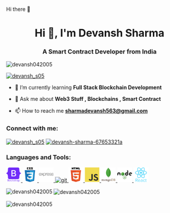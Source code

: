 Hi there 👋

<h1 align="center">Hi 👋, I'm Devansh Sharma</h1>
<h3 align="center">A Smart Contract Developer from India</h3>

<p align="left"> <img src="https://komarev.com/ghpvc/?username=devansh042005&label=Profile%20views&color=0e75b6&style=flat" alt="devansh042005" /> </p>

<p align="left"> <a href="https://twitter.com/devansh_s05" target="blank"><img src="https://img.shields.io/twitter/follow/devansh_s05?logo=twitter&style=for-the-badge" alt="devansh_s05" /></a> </p>

- 🌱 I’m currently learning **Full Stack Blockchain Development**

- 💬 Ask me about **Web3 Stuff , Blockchains , Smart Contract**

- 📫 How to reach me **sharmadevansh563@gmail.com**

<h3 align="left">Connect with me:</h3>
<p align="left">
<a href="https://twitter.com/devansh_s05" target="blank"><img align="center" src="https://raw.githubusercontent.com/rahuldkjain/github-profile-readme-generator/master/src/images/icons/Social/twitter.svg" alt="devansh_s05" height="30" width="40" /></a>
<a href="https://linkedin.com/in/devansh-sharma-67653321a" target="blank"><img align="center" src="https://raw.githubusercontent.com/rahuldkjain/github-profile-readme-generator/master/src/images/icons/Social/linked-in-alt.svg" alt="devansh-sharma-67653321a" height="30" width="40" /></a>
</p>

<h3 align="left">Languages and Tools:</h3>
<p align="left"> <a href="https://getbootstrap.com" target="_blank" rel="noreferrer"> <img src="https://raw.githubusercontent.com/devicons/devicon/master/icons/bootstrap/bootstrap-plain-wordmark.svg" alt="bootstrap" width="40" height="40"/> </a> <a href="https://www.w3schools.com/css/" target="_blank" rel="noreferrer"> <img src="https://raw.githubusercontent.com/devicons/devicon/master/icons/css3/css3-original-wordmark.svg" alt="css3" width="40" height="40"/> </a> <a href="https://expressjs.com" target="_blank" rel="noreferrer"> <img src="https://raw.githubusercontent.com/devicons/devicon/master/icons/express/express-original-wordmark.svg" alt="express" width="40" height="40"/> </a> <a href="https://git-scm.com/" target="_blank" rel="noreferrer"> <img src="https://www.vectorlogo.zone/logos/git-scm/git-scm-icon.svg" alt="git" width="40" height="40"/> </a> <a href="https://www.w3.org/html/" target="_blank" rel="noreferrer"> <img src="https://raw.githubusercontent.com/devicons/devicon/master/icons/html5/html5-original-wordmark.svg" alt="html5" width="40" height="40"/> </a> <a href="https://developer.mozilla.org/en-US/docs/Web/JavaScript" target="_blank" rel="noreferrer"> <img src="https://raw.githubusercontent.com/devicons/devicon/master/icons/javascript/javascript-original.svg" alt="javascript" width="40" height="40"/> </a> <a href="https://www.mongodb.com/" target="_blank" rel="noreferrer"> <img src="https://raw.githubusercontent.com/devicons/devicon/master/icons/mongodb/mongodb-original-wordmark.svg" alt="mongodb" width="40" height="40"/> </a> <a href="https://nodejs.org" target="_blank" rel="noreferrer"> <img src="https://raw.githubusercontent.com/devicons/devicon/master/icons/nodejs/nodejs-original-wordmark.svg" alt="nodejs" width="40" height="40"/> </a> <a href="https://reactjs.org/" target="_blank" rel="noreferrer"> <img src="https://raw.githubusercontent.com/devicons/devicon/master/icons/react/react-original-wordmark.svg" alt="react" width="40" height="40"/> </a> </p>

<p><img align="left" src="https://github-readme-stats.vercel.app/api/top-langs?username=devansh042005&show_icons=true&locale=en&layout=compact" alt="devansh042005" /></p>

<p>&nbsp;<img align="center" src="https://github-readme-stats.vercel.app/api?username=devansh042005&show_icons=true&locale=en" alt="devansh042005" /></p>

<p><img align="center" src="https://github-readme-streak-stats.herokuapp.com/?user=devansh042005&" alt="devansh042005" /></p>


